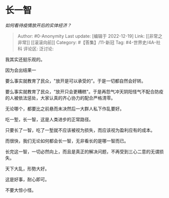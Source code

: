 # 长一智
*如何看待疫情放开后的实体经济？*

> Author: #0-Anonymity
> Last update: [编辑于 2022-12-19]
> Link: [[非常之非常]] [[滚滚向前]]
> Category: #【答集】/11-新冠
> Tag: #4-世界史/4A-社科
> 评论区:
> 泛讨论:

我其实还挺乐观的。

因为会出结果一

要么事实就教育了民众，"放开是可以承受的”。于是一切都自然会好转。

要么事实就教育了民众，“放开只会更糟糕"。于是再怨气冲天阴阳怪气不配合防疫的人被依法惩处，大家认真的齐心协力的配合严格清零。

无论哪个，都要比之前悬而未决然后一大群人私下作乱要好。

吃一堑，长一智，这是人类进步的正常路径。

只要长了一智，吃了一堑就不应该被视为损失，而应该视为盈利应有的成本。

而很快，我们无论如何都会长一智，无非看长的是哪一智而已。

长完这一智，一切必然向上，而且是真正的解决问题，不再受到三心二意的无谓损失。

天下大乱，形勢大好。

这是好事，耐心即可。

不要大惊小怪。
